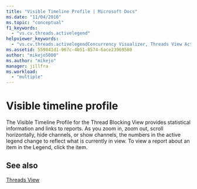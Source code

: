 ```yaml
---
title: "Visible Timeline Profile | Microsoft Docs"
ms.date: "11/04/2016"
ms.topic: "conceptual"
f1_keywords:
  - "vs.cv.threads.activelegend"
helpviewer_keywords:
  - "vs.cv.threads.activelegendConcurrency Visualizer, Threads View Active Legend"
ms.assetid: 559841d1-967c-4b51-8574-6ace23969580
author: "mikejo5000"
ms.author: "mikejo"
manager: jillfra
ms.workload:
  - "multiple"
---
```

# Visible timeline profile
The Visible Timeline Profile for the Thread Blocking View provides statistical information and links to reports. As you zoom in, zoom out, scroll horizontally, hide channels, or show channels, the numbers in the active legend change to reflect what is currently in view. To view a report about an item in the Legend, click the item.

## See also
 [Threads View](../profiling/threads-view-parallel-performance.md)